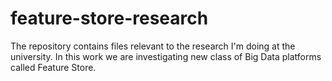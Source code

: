 # feature-store-research
The repository contains files relevant to the research I'm doing at the university. In this work we are investigating new class of Big Data platforms called Feature Store.
